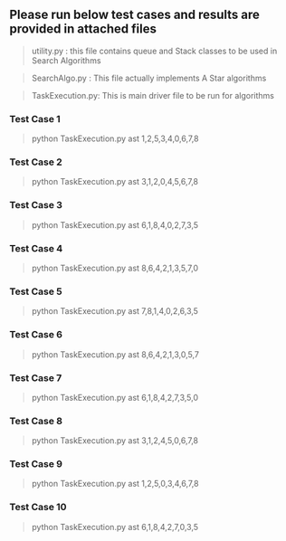 ## Please run below test cases and results are provided in attached files
> utility.py : this file contains queue and Stack classes to be used in Search Algorithms

> SearchAlgo.py : This file actually implements A Star algorithms

> TaskExecution.py: This is main driver file to be run for algorithms


### Test Case 1
> python TaskExecution.py ast 1,2,5,3,4,0,6,7,8

### Test Case 2
> python TaskExecution.py ast 3,1,2,0,4,5,6,7,8

### Test Case 3
> python TaskExecution.py ast 6,1,8,4,0,2,7,3,5

### Test Case 4
> python TaskExecution.py ast 8,6,4,2,1,3,5,7,0

### Test Case 5
> python TaskExecution.py ast 7,8,1,4,0,2,6,3,5

### Test Case 6
> python TaskExecution.py ast 8,6,4,2,1,3,0,5,7

### Test Case 7
> python TaskExecution.py ast 6,1,8,4,2,7,3,5,0

### Test Case 8
> python TaskExecution.py ast 3,1,2,4,5,0,6,7,8

### Test Case 9
> python TaskExecution.py ast 1,2,5,0,3,4,6,7,8

### Test Case 10
> python TaskExecution.py ast 6,1,8,4,2,7,0,3,5
